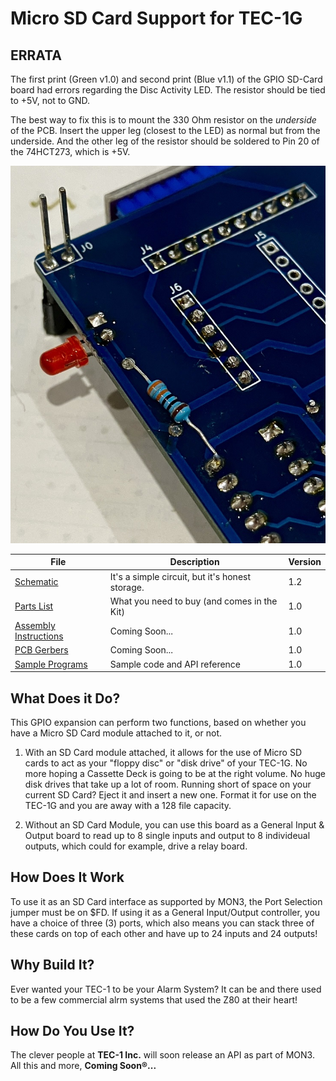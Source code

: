 # Micro SD Card Support for TEC-1G

## ERRATA
The first print (Green v1.0) and second print (Blue v1.1) of the GPIO SD-Card board had errors
regarding the Disc Activity LED. The resistor should be tied to +5V, not to GND.

The best way to fix this is to mount the 330 Ohm resistor on the *underside* of the PCB.
Insert the upper leg (closest to the LED) as normal but from the underside. And the other
leg of the resistor should be soldered to Pin 20 of the 74HCT273, which is +5V.

![Photo Coming Soon...](pictures/GPIO_SD-Card_v11_Errata.jpg)

| File | Description | Version |
|---|---|---|
| [Schematic](TEC-1G_GPIO_SD-Card_Schematic_v1-2) | It's a simple circuit, but it's honest storage. | 1.2 |
| [Parts List](./Partslist.md) | What you need to buy (and comes in the Kit) | 1.0 |
| [Assembly Instructions](./Assembly.md) | Coming Soon... | 1.0 |
| [PCB Gerbers]() | Coming Soon... | 1.0 |
| [Sample Programs](./Programs/) | Sample code and API reference | 1.0 |

## What Does it Do?
This GPIO expansion can perform two functions, based on whether you have a Micro SD Card module attached to it, or not.
1. With an SD Card module attached, it allows for the use of Micro SD cards to act as your "floppy disc" or "disk drive"
of your TEC-1G.  No more hoping a Cassette Deck is going to be at the right volume. No huge disk drives that take up a lot of room.
Running short of space on your current SD Card? Eject it and insert a new one. Format it for use on the TEC-1G and you are
away with a 128 file capacity.

2. Without an SD Card Module, you can use this board as a General Input & Output board to read up to 8 single inputs
and output to 8 individeual outputs, which could for example, drive a relay board.

## How Does It Work
To use it as an SD Card interface as supported by MON3, the Port Selection jumper must be on $FD. 
If using it as a General Input/Output controller, you have a choice of three (3) ports, which
also means you can stack three of these cards on top of each other and have up to 24 inputs and 24 outputs!

## Why Build It?
Ever wanted your TEC-1 to be your Alarm System? It can be and there used to be a few commercial alrm systems that used the Z80 at their heart!

## How Do You Use It?
The clever people at <b>TEC-1 Inc.</b> will soon release an API as part of MON3.
All this and more, <b>Coming Soon®...</b>

